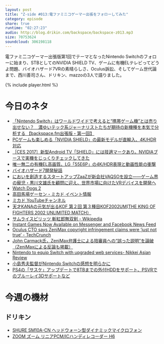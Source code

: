 ```yaml
---
layout: post
title: "Z-side #013:電ファミニコゲーマー出張をフォローしてみた"
category: episode
share: true
runtime: "02:27:23"
audio: http://blog.drikin.com/backspace/backspace-z013.mp3
size: 70753624
soundcloud: 306198118
---
```


電ファミ二コゲーマー出張版第1回でテーマとなったNintendo Switchのフォローに始まり、STBとしてのNVIDIA SHIELD TV、ゲームに有機ELテレビってどうよ問題、バイオハザード7VRの素晴らしさ、Oculus訴訟、そしてゲーム世代論まで、西川善司さん、ドリキン、mazzoの3人で語りました。

{% include player.html %}

# 今日のネタ

* [「Nintendo Switch」はワールドワイドで考えると“携帯ゲーム機”とは売り出せない？　濃ゆいテック系ジャーナリストたちが期待の新機種を本気で分析する 【backspace.fm出張版・第一回】](http://news.denfaminicogamer.jp/backspace-fm/backspace01)
* [PCゲームも楽しめる「NVIDIA SHIELD」の最新モデルが直輸入、4K/HDR対応](http://akiba-pc.watch.impress.co.jp/docs/news/news/1042587.html)
* [［CES 2017］新型Android TV「SHIELD」には技適マークあり。NVIDIAブースで実機をじっくりチェックしてきた](http://www.4gamer.net/games/198/G019883/20170108001/)
* [唯一無二の有機EL高画質。LG「55E6P」の4K/HDR表現と動画性能の衝撃](http://av.watch.impress.co.jp/docs/series/dg/1011784.html)
* [バイオハザード7開発秘話](http://www.capcom.co.jp/recruit/project/biohazard7.html)
* [においを創造するスタートアップZaaZが新会社VAQSOを設立——ゲーム界の寵児・黒川文雄氏を顧問に迎え、世界市場に向けたVRデバイスを開発へ](http://thebridge.jp/2017/01/vaqso-launched-to-develop-scent-vr-device)
* [Watch Dogs 2](https://www.ubisoft.com/en-US/game/watch-dogs-2/)
* [高田馬場ゲーセン・ミカド イベント情報](http://mi-ka-do.net/baba/event/)
* [ミカド YouTubeチャンネル](https://www.youtube.com/channel/UCPrifqgoJmq7UgmRkZUKTJQ)
* [天才KANAの元気が出るKOF 第２回 第３種目KOF2002UM(THE KING OF FIGHTERS 2002 UNLIMITED MATCH）](https://www.youtube.com/watch?v=VBX9qGYY7p4&feature=youtu.be)
* [サムライスピリッツ 斬紅郎無双剣 - Wikipedia](https://ja.wikipedia.org/wiki/%E3%82%B5%E3%83%A0%E3%83%A9%E3%82%A4%E3%82%B9%E3%83%94%E3%83%AA%E3%83%83%E3%83%84_%E6%96%AC%E7%B4%85%E9%83%8E%E7%84%A1%E5%8F%8C%E5%89%A3)
* [Instant Games Now Available on Messenger and Facebook News Feed](https://developers.facebook.com/blog/post/2016/11/30/instant-games-closed-beta/)
* [Oculus CTO says ZeniMax copyright infringement claims were ‘just not true’ - TechCrunch](https://techcrunch.com/2017/02/02/oculus-cto-says-zenimax-copyright-infringement-claims-just-not-true/)
* [John Carmack氏，ZeniMax弁護士による陪審員への“誤った説明”を論破（ZeniMaxによる反論も掲載）](http://jp.gamesindustry.biz/article/1702/17020302/)
* [Nintendo to equip Switch with upgraded web services- Nikkei Asian Review](http://asia.nikkei.com/Business/Consumers/Nintendo-to-equip-Switch-with-upgraded-web-services)
* [小島秀夫監督がNintendo Switchの感想を明らかに](http://jp.ign.com/nintendo-switch-1/11193/news/nintendo-switch)
* [PS4の「サスケ」アップデートで8TBまでの外付HDDをサポート、PSVRでのブルーレイ3Dサポートなど](http://www.itmedia.co.jp/news/articles/1702/04/news023.html)


# 今週の機材

## ドリキン
* [SHURE  SM10A-CN ヘッドウォーン型ダイナミックマイクロフォン](http://amzn.to/1LXIGkV) 
* [ZOOM ズーム リニアPCM/ICハンディレコーダー H6](http://amzn.to/29BOo5n)
